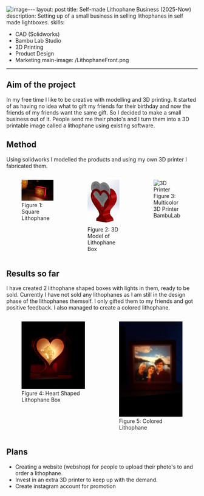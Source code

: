 <img width="498" height="529" alt="image" src="https://github.com/user-attachments/assets/1d329905-cb85-4d21-bd5c-0dc8e1f05736" />---
layout: post
title: Self-made Lithophane Business (2025-Now)
description: Setting up of a small business in selling lithophanes in self made lightboxes.
skills: 
- CAD (Solidworks)
- Bambu Lab Studio
- 3D Printing
- Product Design
- Marketing
main-image: /LithophaneFront.png
---

## Aim of the project
In my free time I like to be creative with modelling and 3D printing. It started of as having no idea what to gift my friends for their birthday and now the friends of my friends want the same gift. So I decided to make a small business out of it. People send me their photo's and I turn them into a 3D printable image called a lithophane using existing software. 

## Method
Using solidworks I modelled the products and using my own 3D printer I fabricated them. 


<div style="display: flex; gap: 10px; justify-content: center; align-items: flex-start;">


  <figure>
  <img src="/_projects/Lithophane/Lithophane.jpg" alt="Square Lithophane" width="300">
  <figcaption>Figure 1: Square Lithophane  </figcaption>
  </figure>

  <figure>
  <img src="/_projects/Lithophane/Solidworks.jpg" alt="3D Model of Lithophane Box" width="300">
  <figcaption>Figure 2: 3D Model of Lithophane Box  </figcaption>
  </figure>
  
  <figure>
  <img src="/_projects/Lithophane/JTW08063.jpg" alt="3D Printer" width="300">
  <figcaption>Figure 3: Multicolor 3D Printer BambuLab  </figcaption>
  </figure>
  
</div>

## Results so far
I have created 2 lithophane shaped boxes with lights in them, ready to be sold. Currently I have not sold any lithophanes as I am still in the design phase of the lithophanes themself. I only gifted them to my friends and got positive feedback. I also managed to create a colored lithophane.
<div style="display: flex; gap: 10px; justify-content: center; align-items: flex-start;">


  <figure>
  <img src="/_projects/Lithophane/Heart.png" alt="Heart Shaped Lithophane Box" width="300">
  <figcaption>Figure 4: Heart Shaped Lithophane Box  </figcaption>
  </figure>

  <figure>
  <img src="/_projects/Lithophane/Color.jpg" alt="Colored Lithophane" width="300">
  <figcaption>Figure 5: Colored Lithophane  </figcaption>
  </figure>
  
</div>

## Plans
- Creating a website (webshop) for people to upload their photo's to and order a lithophane.
- Invest in an extra 3D printer to keep up with the demand.
- Create instagram account for promotion


